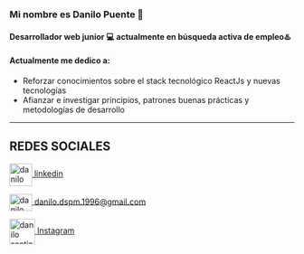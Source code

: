### Mi nombre es Danilo Puente 👋
#### Desarrollador web junior 💻 actualmente en **búsqueda activa** de empleo♨️


#### Actualmente me dedico a:

- Reforzar conocimientos sobre el stack tecnológico ReactJs y nuevas tecnologías
- Afianzar e investigar principios, patrones buenas prácticas y metodologías de desarrollo
___

## REDES SOCIALES
<a href="https://www.linkedin.com/in/danilo-santiago-puente/" target="blank"><img align="center" src="https://github.com/danilok23/danilok23/assets/69220330/cebc2239-634b-4349-b833-9fdb8724d033" alt="danilo puente" height="40" width="40" /> 
 linkedin</a>

<a href="mailto:danilo.dspm.1996@gmail.com" target="blank"><img align="center" src="https://github.com/danilok23/danilok23/assets/69220330/37fb2867-c8e4-4343-8ccd-0022d27d39e3" alt="danilo santiago puente martinez" height="30" width="40" />  danilo.dspm.1996@gmail.com</a>

<a href="https://www.instagram.com/camidp96/" target="blank"><img align="center" src="https://img.icons8.com/fluency/48/instagram-new.png" alt="danilo santiago puente martinez" height="45" width="45" />  Instagram</a>
</svg>
<!--
**danilok23/danilok23** is a ✨ _special_ ✨ repository because its `README.md` (this file) appears on your GitHub profile.

Here are some ideas to get you started:

- 🔭 I’m currently working on ...
- 🌱 I’m currently learning ...
- 👯 I’m looking to collaborate on ...
- 🤔 I’m looking for help with ...
- 💬 Ask me about ...
- 📫 How to reach me: ...
- 😄 Pronouns: ...
- ⚡ Fun fact: ...
-->
